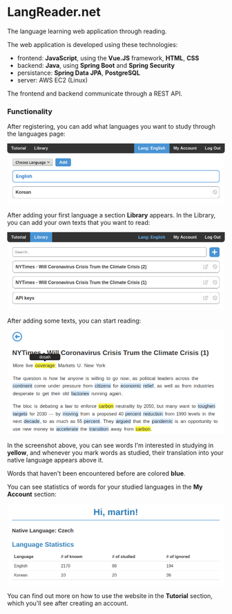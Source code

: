 # LangReader.net

The language learning web application through reading.

The web application is developed using these technologies:

- frontend: **JavaScript**, using the **Vue.JS** framework,
**HTML**, **CSS**
- backend: **Java**, using **Spring Boot** and **Spring Security**
- persistance: **Spring Data JPA**, **PostgreSQL**
- server: AWS EC2 (Linux)

The frontend and backend communicate through a REST API.

### Functionality

After registering, you can add what languages you want to 
study through the languages page:

![](screenshots/langreader-langs.png)

After adding your first language a section **Library** appears.
In the Library, you can add your own texts that you want to 
read:

![](screenshots/langreader-library.png)

After adding some texts, you can start reading:

![](screenshots/langreader-reading.png)

In the screenshot above, you can see words I'm interested in
 studying in **yellow**, and whenever you mark words as studied,
 their translation into your native language appears above it.
 
 Words that haven't been encountered before are colored 
 **blue**.
 
 You can see statistics of words for your studied languages
 in the **My Account** section:
 
 ![](screenshots/langreader-account.png)
 
 You can find out more on how to use the website in the
 **Tutorial** section, which you'll see after creating an account.
